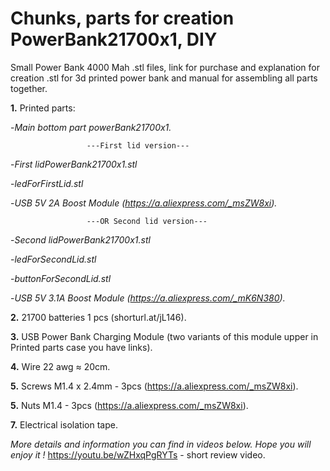 # **Chunks, parts for creation PowerBank21700x1, DIY**
Small Power Bank 4000 Mah .stl files, link for purchase and explanation for creation
.stl for 3d printed power bank and manual for assembling all parts together.

**1.** Printed parts:
 
-*Main bottom part powerBank21700x1.*

                     ---First lid version---
                     
 -*First lidPowerBank21700x1.stl*
 
  -*ledForFirstLid.stl*
  
   -*USB 5V 2A Boost Module (https://a.aliexpress.com/_msZW8xi).*
  
                     ---OR Second lid version---
  
 -*Second lidPowerBank21700x1.stl*
 
  -*ledForSecondLid.stl*
  
   -*buttonForSecondLid.stl*
   
   -*USB 5V 3.1A Boost Module (https://a.aliexpress.com/_mK6N380).*
 
  


**2.** 21700 batteries 1 pcs (shorturl.at/jL146).

**3.** USB Power Bank Charging Module (two variants of this module upper in Printed parts case you have links).
 
**4.** Wire 22 awg ≈ 20cm. 

**5.** Screws M1.4 х 2.4mm - 3pcs (https://a.aliexpress.com/_msZW8xi).

**5.** Nuts M1.4 - 3pcs (https://a.aliexpress.com/_msZW8xi).

**7.** Electrical isolation tape.


*More details and information you can find in videos below. Hope you will enjoy it !*
 https://youtu.be/wZHxqPgRYTs - short review video.
